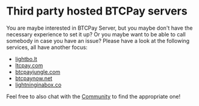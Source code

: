 # Third party hosted BTCPay servers

You are maybe interested in BTCPay Server, but you maybe don't have the necessary experience to set it up? Or you maybe want to be able to call somebody in case you have an issue? Please have a look at the following services, all have another focus:

* [lightbo.lt](https://lightbo.lt)
* [ltcpay.com](https://ltcpay.com/)
* [btcpayjungle.com](https://btcpayjungle.com)
* [btcpaynow.net](https://btcpaynow.net)
* [lightninginabox.co](https://lightninginabox.co)

Feel free to also chat with the [Community](Community.md) to find the appropriate one!

